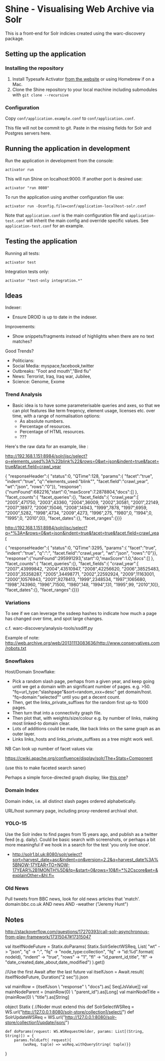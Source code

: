 # Shine - Visualising Web Archive via Solr

This is a front-end for Solr indicies created using the warc-discovery package. 

## Setting up the application

### Installing the repository

1. Install Typesafe Activator [from the website](https://www.lightbend.com/activator/download) or using Homebrew if on a Mac.
2. Clone the Shine repository to your local machine including submodules with ```git clone --recursive```

### Configuration

Copy ```conf/application.example.conf``` to ```conf/application.conf```. 

This file will not be commit to git. Paste in the missing fields for Solr and Postgres servers here.


## Running the application in development

Run the application in development from the console:

    activator run

This will run Shine on localhost:9000. If another port is desired use:

    activator "run 8080" 

To run the application using another configuration file use:

    activator run -Dconfig.file=conf/application-localhost-solr.conf

Note that ```application.conf``` is the main configuration file and ```application-test.conf``` will inherit the main config and override specific
values. See ```application-test.conf``` for an example.


## Testing the application

Running all tests:

    activator test

Integration tests only:

    activator "test-only integration.*"


## Ideas

Indexer:

* Ensure DROID is up to date in the indexer.

Improvements:

* Show snippets/fragments instead of highlights when there are no text matches?

Good Trends?

* Politicians:
* Social Media: myspace,facebook,twitter
* Outbreaks: "Foot and mouth","Bird flu"
* News: Terrorist, Iraq, Iraq war, Jubilee,
* Science: Genome, Exome
    
### Trend Analysis ###
* Basic idea is to have some parameterisable queries and axes, so that we can plot features 
like term freqency, element usage, licenses etc. over time, with a range of normalisation options:
    * As absolute numbers.
    * Percentage of resources.
    * Percentage of HTML resources.
    * ???

Here's the raw data for an example, like <blink>:

http://192.168.1.151:8984/solr/jisc/select?q=elements_used%3A%22blink%22&rows=0&wt=json&indent=true&facet=true&facet.field=crawl_year


{
  "responseHeader":{
    "status":0,
    "QTime":128,
    "params":{
      "facet":"true",
      "indent":"true",
      "q":"elements_used:\"blink\"",
      "facet.field":"crawl_year",
      "wt":"json",
      "rows":"0"}},
  "response":{"numFound":682216,"start":0,"maxScore":7.2878804,"docs":[]
  },
  "facet_counts":{
    "facet_queries":{},
    "facet_fields":{
      "crawl_year":[
        "2005",471750,
        "2003",43360,
        "2004",36009,
        "2002",30581,
        "2001",22149,
        "2007",18977,
        "2006",15046,
        "2008",14943,
        "1999",7878,
        "1997",6959,
        "2000",5282,
        "1998",4734,
        "2009",4273,
        "1996",275,
        "1980",0,
        "1994",0,
        "1995",0,
        "2010",0]},
    "facet_dates":{},
    "facet_ranges":{}}}

http://192.168.1.151:8984/solr/jisc/select?q=*%3A*&rows=0&wt=json&indent=true&facet=true&facet.field=crawl_year

{
  "responseHeader":{
    "status":0,
    "QTime":3295,
    "params":{
      "facet":"true",
      "indent":"true",
      "q":"*:*",
      "facet.field":"crawl_year",
      "wt":"json",
      "rows":"0"}},
  "response":{"numFound":295991293,"start":0,"maxScore":1.0,"docs":[]
  },
  "facet_counts":{
    "facet_queries":{},
    "facet_fields":{
      "crawl_year":[
        "2007",43999842,
        "2004",43510947,
        "2008",42256620,
        "2006",38525483,
        "2003",35358287,
        "2005",34498771,
        "2002",22592924,
        "2009",11163001,
        "2000",10576943,
        "2001",9278413,
        "1999",2348534,
        "1997",1065680,
        "1998",743960,
        "1996",71500,
        "1980",148,
        "1994",131,
        "1995",99,
        "2010",10]},
    "facet_dates":{},
    "facet_ranges":{}}}

### Variations ###
To see if we can leverage the ssdeep hashes to indicate how much a page has changed over time, and spot large changes.

c.f. warc-discovery/analysis-tools/ssdiff.py

Example of note: http://web.archive.org/web/20131113083636/http://www.conservatives.com/robots.txt

    
### Snowflakes ###

Host/Domain Snowflake:
- Pick a random slash page, perhaps from a given year, and keep going until we
get a domain with an significant number of pages. e.g. >50.
"fq=url_type:"slashpage"&sort=random_xxx+desc" get domain/host.
"fq=domain:"selected"" until you get a decent count.
- Then, get the links_private_suffixes for the random first up-to 1000 pages.
- Then turn that into a connectivity graph file.
- Then plot that, with weights/size/colour e.g. by number of links, making most linked-to domain clear.
- Lots of additions could be made, like back links on the same graph as an outer layer.
- Links links_hosts and links_private_suffixes as a tree might work well.

NB Can look up number of facet values via:

https://cwiki.apache.org/confluence/display/solr/The+Stats+Component

(use this to make faceted search saner)

Perhaps a simple force-directed graph display, like [this one](http://bl.ocks.org/mbostock/1153292)?


### Domain Index ###

Domain index, i.e. all distinct slash pages ordered alphabetically.

URL/host summary page, including proxy-rendered archival shot.


### YOLO-15 ###

Use the Solr index to find pages from 15 years ago, and publish as a twitter feed (e.g. daily). Could be basic search with screenshots, or perhaps a bit more meaningful if we hook in a search for the test 'you only live once'.

* http://solr1.bl.uk:8080/solr/select?sort=harvest_date+asc&indent=on&version=2.2&q=harvest_date%3A%5BNOW-17YEAR+TO+NOW-17YEAR%2B1MONTH%5D&fq=&start=0&rows=10&fl=*%2Cscore&wt=&explainOther=&hl.fl=


### Old News ###

Pull tweets from BBC news, look for old news articles that 'match'.
domain:bbc.co.uk AND news AND -weather ("Jeremy Hunt")


Notes
-----



http://stackoverflow.com/questions/17270393/call-solr-asynchronous-from-play-framework/17315047#17315047

val itselfNodeFuture = Statix.doParams( Statix.SolrSelectWSReq, 
    List(
    "wt"     -> "json", 
    "q"      -> "*:*",
    "fq"     -> "node_type:collection",
    "fq"     -> "id:%d".format( nodeId),
    "indent" -> "true",
    "rows"   -> "1",
    "fl"     -> "id,parent_id,title",
    "fl"     -> "date_created,date_about,date_modified")
).get()

//Use the first Await after the last future
val itselfJson = Await.result(
    itselfNodeFuture, Duration("2 sec")).json

val mainRow = (itselfJson \ "response" \ "docs").as[ Seq[JsValue]]
val mainNodeParent = (mainRow(0) \ "parent_id").as[Long]
val mainNodeTitle = (mainRow(0) \ "title").as[String]


object Statix { //Noder must extend this
    def SolrSelectWSReq = WS.url("http://127.0.0.1:8080/solr-store/collection1/select/")
    def SolrUpdateWSReq = WS.url("http://127.0.0.1:8080/solr-store/collection1/update/json/")

    def doParams(request: WS.WSRequestHolder, params: List[(String, String)]) = {
        params.foldLeft( request){
            (wsReq, tuple) => wsReq.withQueryString( tuple)}}
}